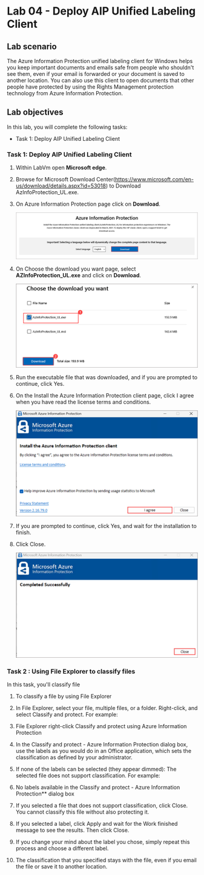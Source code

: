 # Lab 04 - Deploy AIP Unified Labeling Client 

## Lab scenario
The Azure Information Protection unified labeling client for Windows helps you keep important documents and emails safe from people who shouldn't see them, even if your email is forwarded or your document is saved to another location. You can also use this client to open documents that other people have protected by using the Rights Management protection technology from Azure Information Protection.

## Lab objectives

In this lab, you will complete the following tasks:

+ Task 1: Deploy AIP Unified Labeling Client

### Task 1: Deploy AIP Unified Labeling Client 

1. Within LabVm open **Microsoft edge**.

1. Browse for Microsoft Download Center(https://www.microsoft.com/en-us/download/details.aspx?id=53018) to Download AzInfoProtection_UL.exe.

1. On Azure Information Protection page click on **Download**.

   ![](../media/lab4-image1.png)

1. On Choose the download you want page, select **AZInfoProtection_UL.exe** and click on **Download**.

   ![](../media/lab4-image2.png)

3. Run the executable file that was downloaded, and if you are prompted to continue, click Yes.

4. On the Install the Azure Information Protection client page, click I agree when you have read the license terms and conditions.

   ![](../media/lab4-image3.png)

6. If you are prompted to continue, click Yes, and wait for the installation to finish.

7. Click Close.

   ![](../media/lab4-image4.png)

### Task 2 : Using File Explorer to classify files 

In this task, you'll classify file 

1. To classify a file by using File Explorer
1. In File Explorer, select your file, multiple files, or a folder. Right-click, and select Classify and protect. For example:

1. File Explorer right-click Classify and protect using Azure Information Protection

1. In the Classify and protect - Azure Information Protection dialog box, use the labels as you would do in an Office application, which sets the classification as defined by your administrator.

1. If none of the labels can be selected (they appear dimmed): The selected file does not support classification. For example:

1. No labels available in the Classify and protect - Azure Information Protection** dialog box

1. If you selected a file that does not support classification, click Close. You cannot classify this file without also protecting it.

1. If you selected a label, click Apply and wait for the Work finished message to see the results. Then click Close.

1. If you change your mind about the label you chose, simply repeat this process and choose a different label.

1. The classification that you specified stays with the file, even if you email the file or save it to another location.
